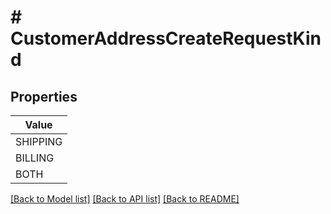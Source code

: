 # # CustomerAddressCreateRequestKind


## Properties



| Value |
------------ |
SHIPPING|&#39;SHIPPING&#39;
BILLING|&#39;BILLING&#39;
BOTH|&#39;BOTH&#39;

[[Back to Model list]](../../README.md#models) [[Back to API list]](../../README.md#endpoints) [[Back to README]](../../README.md)